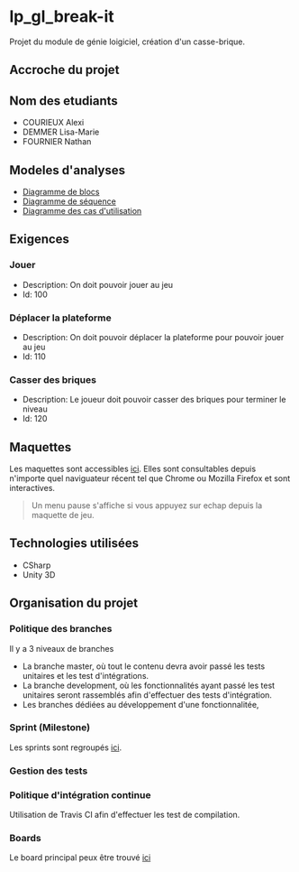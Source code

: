 # lp_gl_break-it
Projet du module de génie loigiciel, création d'un casse-brique.

## Accroche du projet

## Nom des etudiants
- COURIEUX Alexi
- DEMMER Lisa-Marie
- FOURNIER Nathan
## Modeles d'analyses
- [Diagramme de blocs](https://github.com/AlexiGhost/lp_gl_break-it/blob/master/Documentation/Diagrammes/Diagramme_de_blocs.pdf)
- [Diagramme de séquence](https://github.com/AlexiGhost/lp_gl_break-it/blob/master/Documentation/Diagrammes/Diagramme_de_sequence.pdf)
- [Diagramme des cas d'utilisation](https://github.com/AlexiGhost/lp_gl_breakit/blob/master/Documentation/Diagrammes/Diagramme_de_cas_d_utilisation.pdf)
## Exigences
### Jouer
- Description: On doit pouvoir jouer au jeu 
- Id: 100
### Déplacer la plateforme
- Description: On doit pouvoir déplacer la plateforme pour pouvoir jouer au jeu
- Id: 110
### Casser des briques
- Description: Le joueur doit pouvoir casser des briques pour terminer le niveau
- Id: 120
## Maquettes
Les maquettes sont accessibles [ici](https://github.com/AlexiGhost/lp_gl_break-it/tree/master/Documentation/Maquettes).
Elles sont consultables depuis n'importe quel naviguateur récent tel que Chrome ou Mozilla Firefox et sont interactives.
> Un menu pause s'affiche si vous appuyez sur echap depuis la maquette de jeu.
## Technologies utilisées
- CSharp
- Unity 3D
## Organisation du projet

### Politique des branches
Il y a 3 niveaux de branches
- La branche master, où tout le contenu devra avoir passé les tests unitaires et les test d'intégrations.
- La branche development, où les fonctionnalités ayant passé les test unitaires seront rassemblés afin d'effectuer des tests d'intégration.
- Les branches dédiées au développement d'une fonctionnalitée, 
### Sprint (Milestone)
Les sprints sont regroupés [ici](https://github.com/AlexiGhost/lp_gl_break-it/milestones).
### Gestion des tests

### Politique d'intégration continue
Utilisation de Travis CI afin d'effectuer les test de compilation.
### Boards
Le board principal peux être trouvé [ici](https://github.com/AlexiGhost/lp_gl_break-it/projects/1)

